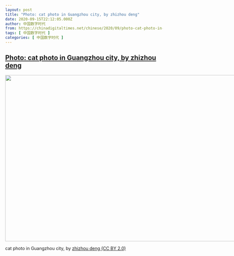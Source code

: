 ```yaml
---
layout: post
title: "Photo: cat photo in Guangzhou city, by zhizhou deng"
date: 2020-09-15T22:12:05.000Z
author: 中国数字时代
from: https://chinadigitaltimes.net/chinese/2020/09/photo-cat-photo-in-guangzhou-city-by-zhizhou-deng/
tags: [ 中国数字时代 ]
categories: [ 中国数字时代 ]
---
```

<!--1600207925000-->
[Photo: cat photo in Guangzhou city, by zhizhou deng](https://chinadigitaltimes.net/chinese/2020/09/photo-cat-photo-in-guangzhou-city-by-zhizhou-deng/)
------

<div>
<div id="attachment_655484" style="width: 809px" class="wp-caption aligncenter"><img aria-describedby="caption-attachment-655484" loading="lazy" src="https://chinadigitaltimes.net/chinese/wp-content/blogs.dir/4/files/2020/09/49509658243_19ee49104c_c.jpg" alt="" width="799" height="533" class="size-full wp-image-655484" srcset="https://chinadigitaltimes.net/chinese/files/2020/09/49509658243_19ee49104c_c.jpg 799w, https://chinadigitaltimes.net/chinese/files/2020/09/49509658243_19ee49104c_c-300x200.jpg 300w, https://chinadigitaltimes.net/chinese/files/2020/09/49509658243_19ee49104c_c-768x512.jpg 768w" sizes="(max-width: 799px) 100vw, 799px" /><p id="caption-attachment-655484" class="wp-caption-text">cat photo in Guangzhou city, by <a href="https://www.flickr.com/photos/186588517@N05/49509658243">zhizhou deng (CC BY 2.0)</a></p></div>
</div>
